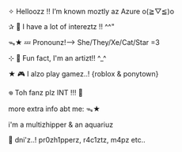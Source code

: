 ✧  Helloozz !! I’m known moztly az Azure o(≧▽≦)o

✰ 🌱 I have a lot of intereztz !! ^^"

ᯓ★ 💤 Pronounz!--> She/They/Xe/Cat/Star =3

⊹ 🎨 Fun fact, I'm an artizt!! ^_^

★ 🎮 I alzo play gamez..! {roblox & ponytown}

𖦹 Toh fanz plz INT !!! 🙏

more extra info abt me: ᯓ★

i'm a multizhipper & an aquariuz 

🚫 dni'z..! pr0zh1pperz, r4c1ztz, m4pz etc..
